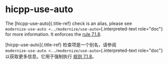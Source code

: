 # hicpp-use-auto

The [hicpp-use-auto]{.title-ref} check is an alias, please see  
`modernize-use-auto <../modernize/use-auto>`{.interpreted-text role="doc"} for more information. It enforces the [rule 7.1.8](https://www.perforce.com/resources/qac/high-integrity-cpp-coding-standard/declarations).

[hicpp-use-auto]{.title-ref} 检查项是一个别名，请参阅  
`modernize-use-auto <../modernize/use-auto>`{.interpreted-text role="doc"} 以获取更多信息。它用于强制执行 [规则 7.1.8](https://www.perforce.com/resources/qac/high-integrity-cpp-coding-standard/declarations)。
